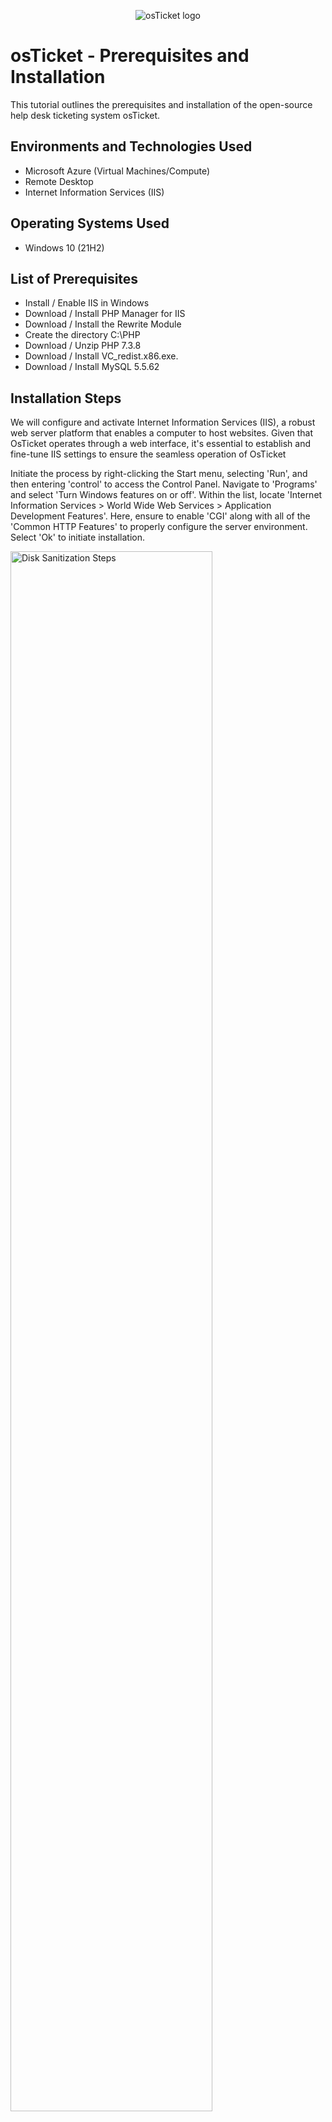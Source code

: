 <p align="center">
<img src="https://i.imgur.com/Clzj7Xs.png" alt="osTicket logo"/>
</p>

<h1>osTicket - Prerequisites and Installation</h1>
This tutorial outlines the prerequisites and installation of the open-source help desk ticketing system osTicket.<br />


<!---<h2>Video Demonstration</h2>

 ### [YouTube: How To Install osTicket with Prerequisites](https://www.youtube.com) --->

<h2>Environments and Technologies Used</h2>

- Microsoft Azure (Virtual Machines/Compute)
- Remote Desktop
- Internet Information Services (IIS)

<h2>Operating Systems Used </h2>

- Windows 10</b> (21H2)

<h2>List of Prerequisites</h2>

- Install / Enable IIS in Windows
- Download / Install PHP Manager for IIS
- Download / Install the Rewrite Module 
- Create the directory C:\PHP
- Download / Unzip PHP 7.3.8
- Download / Install VC_redist.x86.exe.
- Download / Install MySQL 5.5.62

<h2>Installation Steps</h2>

<p>
We will configure and activate Internet Information Services (IIS), a robust web server platform that enables a computer to host websites. Given that OsTicket operates through a web interface, it's essential to establish and fine-tune IIS settings to ensure the seamless operation of OsTicket<br/> 
 
Initiate the process by right-clicking the Start menu, selecting 'Run', and then entering 'control' to access the Control Panel. Navigate to 'Programs' and select 'Turn Windows features on or off'. Within the list, locate 'Internet Information Services > World Wide Web Services > Application Development Features'. Here, ensure to enable 'CGI' along with all of the 'Common HTTP Features' to properly configure the server environment. Select 'Ok' to initiate installation.
</p>
<p>
<img src="https://i.imgur.com/OxWAXSI.png" height="80%" width="80%" alt="Disk Sanitization Steps"/>
</p>
<br />

<p>
To verify the successful installation of IIS, open your web browser and enter '127.0.0.1' into the address bar. This IP address is known as the 'localhost' and is used to refer to the computer you're currently using. If IIS has been installed and configured correctly, you should be greeted with the default IIS welcome page. This step is crucial as it confirms that your system is properly set up to host web applications</p>
<p>
<img src="https://i.imgur.com/bn3eMwO.png" height="80%" width="80%" alt="Disk Sanitization Steps"/>
</p>
<br />

<p>
From the Installation Files, download and install PHP Manager for IIS (PHPManagerForIIS_V1.5.0.msi)
</p>
<p>
<img src="https://i.imgur.com/BIBNx8G.png" height="80%" width="80%" alt="Disk Sanitization Steps"/>
</p>
<br />

<p>
From the Installation Files, download and install the Rewrite Module (rewrite_amd64_en-US.msi)
</p>
<p>
<img src="https://i.imgur.com/MojMcEE.png" height="80%" width="80%" alt="Disk Sanitization Steps"/>
</p>
<br />

<p>
Create the directory C:\PHP
</p>
<p>
<img src="https://i.imgur.com/0F9SS1a.png" height="80%" width="80%" alt="Disk Sanitization Steps"/>
</p>
<br />

<p>
Download PHP 7.3.8 (php-7.3.8-nts-Win32-VC15-x86.zip). Extract all</p>
<p>
<img src="https://i.imgur.com/vXEcmob.png" height="80%" width="80%" alt="Disk Sanitization Steps"/>
</p>
<br />

<p>
Unzip the contents into C:\PHP</p>
<p>
<img src="https://i.imgur.com/vVyAPL7.png" height="80%" width="80%" alt="Disk Sanitization Steps"/>
</p>
<br />

<p>
Download and install VC_redist.x86.exe.
</p>
<p>
<img src="https://i.imgur.com/CrdtBtx.png" height="80%" width="80%" alt="Disk Sanitization Steps"/>
</p>
<br />

<p>
Download and install MySQL 5.5.62 (mysql-5.5.62-win32.msi). Choose a Typical Setup.
</p>
<p>
<img src="https://i.imgur.com/M9opU8P.png" height="80%" width="80%" alt="Disk Sanitization Steps"/>
</p>
<br />

<p>
Choose a Standard Configuration and Install as Windows Service</p>
<p>
<img src="https://i.imgur.com/N5n9W93.png" height="80%" width="80%" alt="Disk Sanitization Steps"/>
</p>
<br />

<p>
Set your password</p>
<p>
<img src="https://i.imgur.com/nEoJbvK.png" height="80%" width="80%" alt="Disk Sanitization Steps"/>
</p>
<br />

<p>Finish
</p>
<p>
<img src="https://i.imgur.com/ZDXYRrn.png" height="80%" width="80%" alt="Disk Sanitization Steps"/>
</p>
<br />

<p>
Open IIS as an Admin
</p>
<p>
<img src="https://i.imgur.com/Ufbhfay.png" height="80%" width="80%" alt="Disk Sanitization Steps"/>
</p>
<br />

<p>
In IIS go to PHP Manager. You will see an alert that says "PHP is not enabled. Register new PHP version to enable PHP via FastCGI". Click on Register new PHP version.
Search files and go to C: > PHP > php.cgi</p>
<p>
<img src="https://i.imgur.com/GQiCl2C.png" height="80%" width="80%" alt="Disk Sanitization Steps"/>
</p>
<br />

<p>
Stop and Start the server</p>
<p>
<img src="https://i.imgur.com/2OGb66D.png" height="80%" width="80%" alt="Disk Sanitization Steps"/>
</p>
<br />

<p>
Install osTicket v1.15.8. Next extract and copy “upload” folder to c:\inetpub\wwwroot
</p>
<p>
<img src="https://i.imgur.com/6dhjmSn.png" height="80%" width="80%" alt="Disk Sanitization Steps"/>
</p>
<br />

<p>
<img src="https://i.imgur.com/ePEcOFi.png" height="80%" width="80%" alt="Disk Sanitization Steps"/>
</p>
<br />

<p>
Within c:\inetpub\wwwroot, Rename “upload” to “osTicket”
</p>
<p>
<img src="https://i.imgur.com/UNa9ilP.png" height="80%" width="80%" alt="Disk Sanitization Steps"/>
</p>
<br />

<p>
Stop and Start the server
</p>
<p>
<img src="https://i.imgur.com/2OGb66D.png" height="80%" width="80%" alt="Disk Sanitization Steps"/>
</p>
<br />

<p>
Go to sites -> Default -> osTicket and then on the right, click “Browse *:80”
</p>
<p>
<img src="https://i.imgur.com/SmnEbS4.png" height="80%" width="80%" alt="Disk Sanitization Steps"/>
</p>
<br />

<p>
Clicking "Browse *:80" will take us to the OsTicket Installer page</p>
<p>
<img src="https://i.imgur.com/qkOyY68.png" height="80%" width="80%" alt="Disk Sanitization Steps"/>
</p>
<br />

<p>
Go back to IIS, sites -> Default -> osTicket
<br />Double-click PHP Manager
<br />Click “Enable or disable an extension”
<br />Enable: php_imap.dll
<br />Enable: php_intl.dll
<br />Enable: php_opcache.dll
</p>
<p>
<img src="https://i.imgur.com/YfEM2IX.png" height="80%" width="80%" alt="Disk Sanitization Steps"/>
</p>
<br />

<p>
Refresh the osTicket site in your browser, observe the changes
</p>
<p>
<img src="https://i.imgur.com/eLsB2z1.png" height="80%" width="80%" alt="Disk Sanitization Steps"/>
</p>
<br />

<p>
Rename: ost-config.php<br />
From: C:\inetpub\wwwroot\osTicket\include\ost-sampleconfig.php<br />
To: C:\inetpub\wwwroot\osTicket\include\ost-config.php
</p>
<p>
<img src="https://i.imgur.com/EJ9xThR.png" height="80%" width="80%" alt="Disk Sanitization Steps"/>
</p>
<br />

<p>
<img src="https://i.imgur.com/Dh3Ht79.png" height="80%" width="80%" alt="Disk Sanitization Steps"/>
</p>
<br />

<p>
Assign Permissions: ost-config.php<br />
Right Click ost-config.php > Security > Advanced > Disable inheritance > Remove All</p>
<p>
<img src="https://i.imgur.com/77xA0ZO.png" height="80%" width="80%" alt="Disk Sanitization Steps"/>
</p>
<br />

<p>
Add and assign New Permissions > Everyone 
</p>
<p>
<img src="https://i.imgur.com/wuV1SG2.png" height="80%" width="80%" alt="Disk Sanitization Steps"/>
</p>
<br />

<p>
Check all Basic Permissions
</p>
<p>
<img src="https://i.imgur.com/pcdaUNz.png" height="80%" width="80%" alt="Disk Sanitization Steps"/>
</p>
<br />

<p>
Apply and ok the new permissions</p>
<p>
<img src="https://i.imgur.com/u8dfePc.png" height="80%" width="80%" alt="Disk Sanitization Steps"/>
</p>
<br />

<p>
Continue Setting up osTicket in the browser (click Continue)
</p>
<p>
<img src="https://i.imgur.com/NgnKYro.png" height="80%" width="80%" alt="Disk Sanitization Steps"/>
</p>
<br />

<p>
Name the Helpdesk<br />
Default email (receives email from customers) and setup the admin user
</p>
<p>
<img src="https://i.imgur.com/iY8r81o.png" height="80%" width="80%" alt="Disk Sanitization Steps"/>
</p>
<br />

<p>We will fill out this section after installing HeidiSQL</p>
</p>
<p>
<img src="https://i.imgur.com/UjGKuId.png" height="80%" width="80%" alt="Disk Sanitization Steps"/>
</p>
<br />

<p>download and install HeidiSQL.</p>
<p>
<img src="https://i.imgur.com/CE8T33M.png" height="80%" width="80%" alt="Disk Sanitization Steps"/>
</p>
<br />

<p>Open Heidi SQL
<p>
<img src="https://i.imgur.com/iPeq7hA.png" height="80%" width="80%" alt="Disk Sanitization Steps"/>
</p>
<br />

<p>Create a new session and set the root password. Finish by clicking open
</p>
<p>
<img src="https://i.imgur.com/yxklJrv.png" height="80%" width="80%" alt="Disk Sanitization Steps"/>
</p>
<br />

<p>Create a database called “osTicket”
</p>
<p>
<img src="https://i.imgur.com/vBasAeP.png" height="80%" width="80%" alt="Disk Sanitization Steps"/>
</p>
<br />

<p>
<img src="https://i.imgur.com/EvuDpoM.png" height="80%" width="80%" alt="Disk Sanitization Steps"/>
</p>
<br />

<p>
Continue Setting up osticket in the browser <br />
MySQL Database: osTicket <br />
MySQL Username: root <br />
MySQL Password: Password1 <br />
Click “Install Now”
</p>
<p>
<img src="https://i.imgur.com/P6pcsNu.png" height="80%" width="80%" alt="Disk Sanitization Steps"/>
</p>
<br />

<p>
Congratulations! OsTicket has been installed<br />
</p>
<p>
<img src="https://i.imgur.com/NeOuu0Z.png" height="80%" width="80%" alt="Disk Sanitization Steps"/>
</p>
<br />

<p>
Clean up <br /> 
Delete: C:\inetpub\wwwroot\osTicket\setup
</p>
<p>
<img src="https://i.imgur.com/Otb5XZR.png" height="80%" width="80%" alt="Disk Sanitization Steps"/>
</p>
<br />

<p>
Set Permissions to “Read” only: C:\inetpub\wwwroot\osTicket\include\ost-config.php</p>
<p>
<img src="https://i.imgur.com/ivK5wtD.png" height="80%" width="80%" alt="Disk Sanitization Steps"/>
</p>
<br />

<p>
Browse to your help desk login page: http://localhost/osTicket/scp/login.php
</p>
<p>
<img src="https://i.imgur.com/mVIqDbk.png" height="80%" width="80%" alt="Disk Sanitization Steps"/>
</p>
<br />

<p>
<img src="https://i.imgur.com/UDawVdl.png" height="80%" width="80%" alt="Disk Sanitization Steps"/>
</p>
<br />


